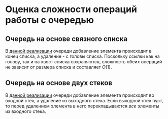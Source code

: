 # Оценка сложности операций работы с очередью

## Очередь на основе связного списка
В [данной реализации](https://github.com/MaksimZh/algo/blob/master/queue/queue.py) очереди
добавление элемента происходит в конец списка, а удаление - с головы списка.
Поскольку ссылки как на голову, так и на хвост списка сохраняются, сложность обеих операций
не зависит от размера списка и составляет $O(1)$.

## Очередь на основе двух стеков
В [данной реализации](https://github.com/MaksimZh/algo/blob/master/queue/queue_stack.py) очереди
добавление элемента происходит во входной стек, а удаление из выходного стека.
Если выходной стек пуст, то перед удалением элемента в него перекладываются *все* элементы из входного стека.
